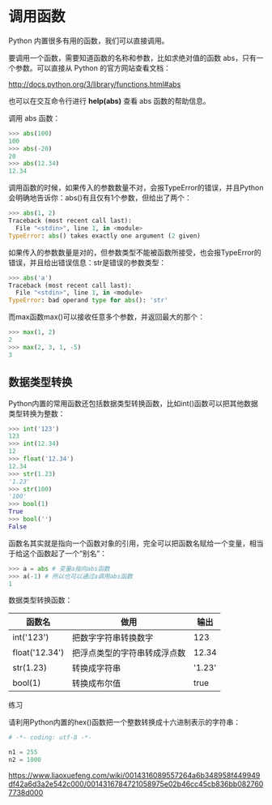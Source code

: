 # 调用函数

Python 内置很多有用的函数，我们可以直接调用。

要调用一个函数，需要知道函数的名称和参数，比如求绝对值的函数 abs，只有一个参数。可以直接从 Python 的官方网站查看文档：

http://docs.python.org/3/library/functions.html#abs

也可以在交互命令行进行 **help(abs)** 查看 abs 函数的帮助信息。

调用 abs 函数：
````python
>>> abs(100)
100
>>> abs(-20)
20
>>> abs(12.34)
12.34
````
调用函数的时候，如果传入的参数数量不对，会报TypeError的错误，并且Python会明确地告诉你：abs()有且仅有1个参数，但给出了两个：

````python
>>> abs(1, 2)
Traceback (most recent call last):
  File "<stdin>", line 1, in <module>
TypeError: abs() takes exactly one argument (2 given)
````

如果传入的参数数量是对的，但参数类型不能被函数所接受，也会报TypeError的错误，并且给出错误信息：str是错误的参数类型：

````python
>>> abs('a')
Traceback (most recent call last):
  File "<stdin>", line 1, in <module>
TypeError: bad operand type for abs(): 'str'
````

而max函数max()可以接收任意多个参数，并返回最大的那个：

````python
>>> max(1, 2)
2
>>> max(2, 3, 1, -5)
3
````

## 数据类型转换

Python内置的常用函数还包括数据类型转换函数，比如int()函数可以把其他数据类型转换为整数：
````python
>>> int('123')
123
>>> int(12.34)
12
>>> float('12.34')
12.34
>>> str(1.23)
'1.23'
>>> str(100)
'100'
>>> bool(1)
True
>>> bool('')
False
````

函数名其实就是指向一个函数对象的引用，完全可以把函数名赋给一个变量，相当于给这个函数起了一个“别名”：

````python
>>> a = abs # 变量a指向abs函数
>>> a(-1) # 所以也可以通过a调用abs函数
1
````

数据类型转换函数：

|函数名|做用|输出|
|-----|----|----|
|int('123')|把数字字符串转换数字|123|
|float('12.34')|把浮点类型的字符串转成浮点数|12.34|
|str(1.23)|转换成字符串|'1.23'|
|bool(1)|转换成布尔值|true|

练习

请利用Python内置的hex()函数把一个整数转换成十六进制表示的字符串：

````python
# -*- coding: utf-8 -*-

n1 = 255
n2 = 1000
````

https://www.liaoxuefeng.com/wiki/0014316089557264a6b348958f449949df42a6d3a2e542c000/0014316784721058975e02b46cc45cb836bb0827607738d000
